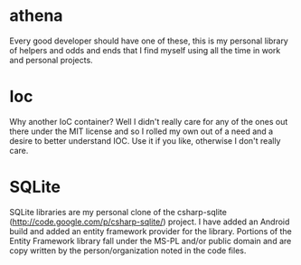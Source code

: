 athena
======

Every good developer should have one of these, this is my personal library of helpers and odds and ends that I find myself using all the time in work and personal projects.

Ioc
======
Why another IoC container?  Well I didn't really care for any of the ones out there under the MIT license and so I rolled my own out of a need and a desire to better understand IOC.  Use it if you like, otherwise I don't really care.

SQLite
======
SQLite libraries are my personal clone of the csharp-sqlite (http://code.google.com/p/csharp-sqlite/) project.  I have added an Android build and added an entity framework provider for the library.  Portions of the Entity Framework library fall under the MS-PL and/or public domain and are copy written by the person/organization noted in the code files.